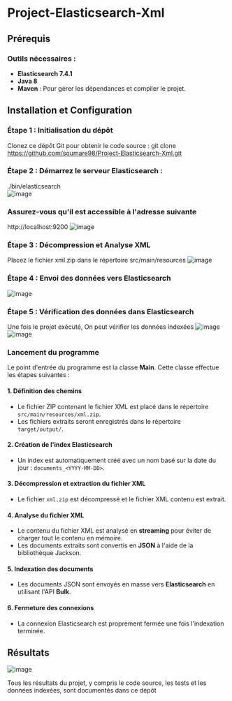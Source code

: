 # Project-Elasticsearch-Xml

## Prérequis

### Outils nécessaires :
- **Elasticsearch 7.4.1** 
- **Java 8** 
- **Maven** : Pour gérer les dépendances et compiler le projet.

## Installation et Configuration

### Étape 1 : Initialisation du dépôt
Clonez ce dépôt Git pour obtenir le code source :
git clone https://github.com/soumare98/Project-Elasticsearch-Xml.git

### Étape 2 : Démarrez le serveur Elasticsearch :
./bin/elasticsearch  
![image](https://github.com/user-attachments/assets/ed20d04e-f18b-41b7-8586-7308e75840dd)

### Assurez-vous qu'il est accessible à l'adresse suivante 
http://localhost:9200
![image](https://github.com/user-attachments/assets/6a4df9e0-2cc3-4707-8cbb-bc4d0f037959)

### Étape 3 : Décompression et Analyse XML
Placez le fichier xml.zip dans le répertoire src/main/resources
![image](https://github.com/user-attachments/assets/e482cfd6-d266-438a-a426-bb09deb30878)

### Étape 4 : Envoi des données vers Elasticsearch
![image](https://github.com/user-attachments/assets/f62a69e6-d67c-4c20-a7bd-e37b7711d9db)

### Étape 5 : Vérification des données dans Elasticsearch
Une fois le projet exécuté, On peut vérifier les données indexées
![image](https://github.com/user-attachments/assets/89991e2e-7cc8-471e-b75a-d8e891688ab2)
![image](https://github.com/user-attachments/assets/70652992-4784-47e6-b7f1-b4506f2c4e4a)
### Lancement du programme

Le point d'entrée du programme est la classe **Main**. Cette classe effectue les étapes suivantes :

#### 1. Définition des chemins

- Le fichier ZIP contenant le fichier XML est placé dans le répertoire `src/main/resources/xml.zip`.
- Les fichiers extraits seront enregistrés dans le répertoire `target/output/`.

#### 2. Création de l'index Elasticsearch

- Un index est automatiquement créé avec un nom basé sur la date du jour : `documents_<YYYY-MM-DD>`.

#### 3. Décompression et extraction du fichier XML

- Le fichier `xml.zip` est décompressé et le fichier XML contenu est extrait.

#### 4. Analyse du fichier XML

- Le contenu du fichier XML est analysé en **streaming** pour éviter de charger tout le contenu en mémoire.
- Les documents extraits sont convertis en **JSON** à l'aide de la bibliothèque Jackson.

#### 5. Indexation des documents

- Les documents JSON sont envoyés en masse vers **Elasticsearch** en utilisant l'API **Bulk**.

#### 6. Fermeture des connexions

- La connexion Elasticsearch est proprement fermée une fois l'indexation terminée.


## Résultats
![image](https://github.com/user-attachments/assets/f61d86d9-425f-4003-b820-f8dbd082d8e0)

Tous les résultats du projet, y compris le code source, les tests et les données indexées, sont documentés dans ce dépôt


